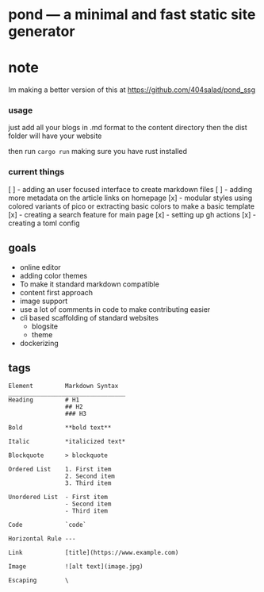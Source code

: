 pond — a minimal and fast static site generator
===
# note

Im making a better version of this at https://github.com/404salad/pond_ssg

### usage 
just add all your blogs in .md format to the content directory then the dist folder will have your website

then run `cargo run` making sure you have rust installed 

### current things
[ ] - adding an user focused interface to create markdown files 
[ ] - adding more metadata on the article links on homepage
[x] - modular styles using colored variants of pico or extracting basic colors to make a basic template 
[x] - creating a search feature for main page 
[x] - setting up gh actions 
[x] - creating a toml config

## goals
- online editor
- adding color themes
- To make it standard markdown compatible
- content first approach
- image support
- use a lot of comments in code to make contributing easier
- cli based scaffolding of standard websites
    - blogsite
    - theme
- dockerizing

## tags 
```
Element         Markdown Syntax
_________________________________
Heading         # H1
                ## H2
                ### H3

Bold            **bold text**

Italic          *italicized text*

Blockquote      > blockquote

Ordered List    1. First item
                2. Second item
                3. Third item

Unordered List 	- First item
                - Second item
                - Third item

Code 	        `code`

Horizontal Rule	---

Link 	        [title](https://www.example.com)

Image 	        ![alt text](image.jpg)

Escaping        \
```
